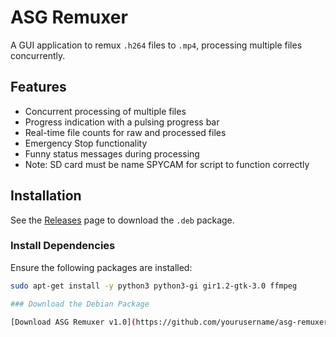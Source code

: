 # ASG Remuxer

A GUI application to remux `.h264` files to `.mp4`, processing multiple files concurrently.

## Features

- Concurrent processing of multiple files
- Progress indication with a pulsing progress bar
- Real-time file counts for raw and processed files
- Emergency Stop functionality
- Funny status messages during processing
- Note: SD card must be name SPYCAM for script to function correctly

## Installation

See the [Releases](https://github.com/ASG-Investigations/asg-remuxer/releases) page to download the `.deb` package.

### Install Dependencies

Ensure the following packages are installed:

```bash
sudo apt-get install -y python3 python3-gi gir1.2-gtk-3.0 ffmpeg

### Download the Debian Package

[Download ASG Remuxer v1.0](https://github.com/yourusername/asg-remuxer/releases/download/v1.0/asg-remuxer-1.0.deb)
